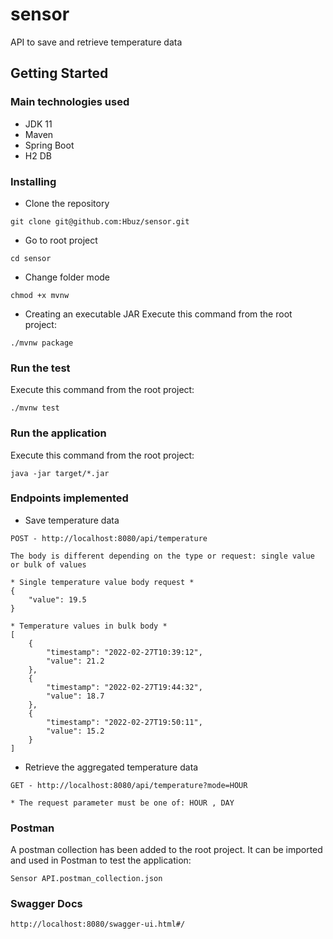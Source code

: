 # sensor
API to save and retrieve temperature data

## Getting Started


### Main technologies used
 - JDK 11
 - Maven
 - Spring Boot
 - H2 DB


### Installing
* Clone the repository
```
git clone git@github.com:Hbuz/sensor.git
```

* Go to root project
```
cd sensor
```

* Change folder mode
```
chmod +x mvnw
```

* Creating an executable JAR
Execute this command from the root project:
```
./mvnw package
```

### Run the test
Execute this command from the root project:
```
./mvnw test
```

### Run the application
Execute this command from the root project:
```
java -jar target/*.jar
```

### Endpoints implemented
* Save temperature data
```
POST - http://localhost:8080/api/temperature

The body is different depending on the type or request: single value or bulk of values

* Single temperature value body request *
{ 
	"value": 19.5
}

* Temperature values in bulk body *
[
    {
    	"timestamp": "2022-02-27T10:39:12",
        "value": 21.2
    },
    {
    	"timestamp": "2022-02-27T19:44:32",
        "value": 18.7
    },
    {
    	"timestamp": "2022-02-27T19:50:11",
        "value": 15.2
    }
]
```

* Retrieve the aggregated temperature data
```
GET - http://localhost:8080/api/temperature?mode=HOUR

* The request parameter must be one of: HOUR , DAY
```


### Postman
A postman collection has been added to the root project. It can be imported and used in Postman to test the application: 

```Sensor API.postman_collection.json```


### Swagger Docs
```
http://localhost:8080/swagger-ui.html#/
```


